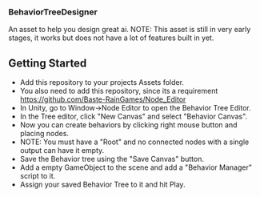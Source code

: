 ### BehaviorTreeDesigner
An asset to help you design great ai.
NOTE: This asset is still in very early stages, it works but does not have a lot of features built in yet.

## Getting Started
* Add this repository to your projects Assets folder.
* You also need to add this repository, since its a requirement https://github.com/Baste-RainGames/Node_Editor
* In Unity, go to Window->Node Editor to open the Behavior Tree Editor.
* In the Tree editor, click "New Canvas" and select "Behavior Canvas".
* Now you can create behaviors by clicking right mouse button and placing nodes.
* NOTE: You must have a "Root" and no connected nodes with a single output can have it empty.
* Save the Behavior tree using the "Save Canvas" button.
* Add a empty GameObject to the scene and add a "Behavior Manager" script to it.
* Assign your saved Behavior Tree to it and hit Play.
